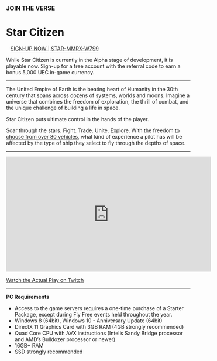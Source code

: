 ### JOIN THE VERSE

# Star Citizen

<a href="https://robertsspaceindustries.com/enlist?referral=STAR-MMRX-W7S9"><i class="fas fa-sign-in-alt"></i></a> &nbsp;&nbsp; [SIGN-UP NOW \| STAR-MMRX-W7S9](https://robertsspaceindustries.com/enlist?referral=STAR-MMRX-W7S9)

<i class="far fa-arrow-alt-circle-up"></i> While Star Citizen is currently in the Alpha stage of development, it is playable now. Sign-up for a free account with the referral code to earn a bonus 5,000 UEC in-game currency.

---

The United Empire of Earth is the beating heart of Humanity in the 30th century that spans across dozens of systems, worlds and moons. Imagine a universe that combines the freedom of exploration, the thrill of combat, and the unique challenge of building a life in space.

Star Citizen puts ultimate control in the hands of the player.

Soar through the stars. Fight. Trade. Unite. Explore. With the freedom [to choose from over 80 vehicles](https://robertsspaceindustries.com/pledge/ships), what kind of experience a pilot has will be affected by the type of ship they select to fly through the depths of space.

---

<p><div class="video-container">
<iframe class="video" width="560" height="315" src="https://www.youtube.com/embed/xWikpyIU_RQ" frameborder="0" allow="accelerometer; autoplay; clipboard-write; encrypted-media; gyroscope; picture-in-picture" allowfullscreen></iframe>
</div></p>

<i class="fas fa-play"></i> [Watch the Actual Play on Twitch](https://www.twitch.tv/directory/game/Star%20Citizen)

---

**PC Requirements**
* Access to the game servers requires a one-time purchase of a Starter Package, except during Fly Free events held throughout the year.
* Windows 8 (64bit), Windows 10 - Anniversary Update (64bit)
* DirectX 11 Graphics Card with 3GB RAM (4GB strongly recommended)
* Quad Core CPU with AVX instructions (Intel’s Sandy Bridge processor and AMD’s Bulldozer processor or newer)
* 16GB+ RAM
* SSD strongly recommended
